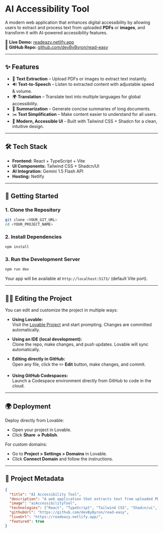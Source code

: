 # AI Accessibility Tool

A modern web application that enhances digital accessibility by allowing users to extract and process text from uploaded **PDFs** or **images**, and transform it with AI-powered accessibility features.

🔗 **Live Demo:** [readeazy.netlify.app](https://readeazy.netlify.app/)  
📂 **GitHub Repo:** [github.com/devByByron/read-easy](https://github.com/devByByron/read-easy)  

---

## ✨ Features

- 📄 **Text Extraction** – Upload PDFs or images to extract text instantly.  
- 🔊 **Text-to-Speech** – Listen to extracted content with adjustable speed & volume.  
- 🌍 **Translation** – Translate text into multiple languages for global accessibility.  
- 📝 **Summarization** – Generate concise summaries of long documents.  
- ✂️ **Text Simplification** – Make content easier to understand for all users.  
- 🎨 **Modern, Accessible UI** – Built with Tailwind CSS + Shadcn for a clean, intuitive design.  

---

## 🛠️ Tech Stack  

- **Frontend:** React + TypeScript + Vite  
- **UI Components:** Tailwind CSS + Shadcn/UI  
- **AI Integration:** Gemini 1.5 Flash API  
- **Hosting:** Netlify  

---

## 🚀 Getting Started  

### 1. Clone the Repository  
```bash
git clone <YOUR_GIT_URL>
cd <YOUR_PROJECT_NAME>
```

### 2. Install Dependencies  
```bash
npm install
```

### 3. Run the Development Server  
```bash
npm run dev
```  

Your app will be available at `http://localhost:5173/` (default Vite port).  

---

## 🧑‍💻 Editing the Project  

You can edit and customize the project in multiple ways:  

- **Using Lovable:**  
  Visit the [Lovable Project](https://lovable.dev/projects/e4c467fe-a14a-4c7c-a71d-166657814567) and start prompting. Changes are committed automatically.  

- **Using an IDE (local development):**  
  Clone the repo, make changes, and push updates. Lovable will sync automatically.  

- **Editing directly in GitHub:**  
  Open any file, click the ✏️ **Edit** button, make changes, and commit.  

- **Using GitHub Codespaces:**  
  Launch a Codespace environment directly from GitHub to code in the cloud.  

---

## 🌍 Deployment  

Deploy directly from Lovable:  
- Open your project in Lovable.  
- Click **Share → Publish**.  

For custom domains:  
- Go to **Project > Settings > Domains** in Lovable.  
- Click **Connect Domain** and follow the instructions.  

---

## 📌 Project Metadata  

```json
{
  "title": "AI Accessibility Tool",
  "description": "A web application that extracts text from uploaded PDFs or images and enhances accessibility with features such as text-to-speech, translation, summarization, and text simplification.",
  "image": "aiAccessibilityTool",
  "technologies": ["React", "TypeScript", "Tailwind CSS", "Shadcn/ui", "Vite", "Gemini 1.5 Flash API"],
  "githubUrl": "https://github.com/devByByron/read-easy",
  "liveUrl": "https://readeazy.netlify.app/",
  "featured": true
}
```  
